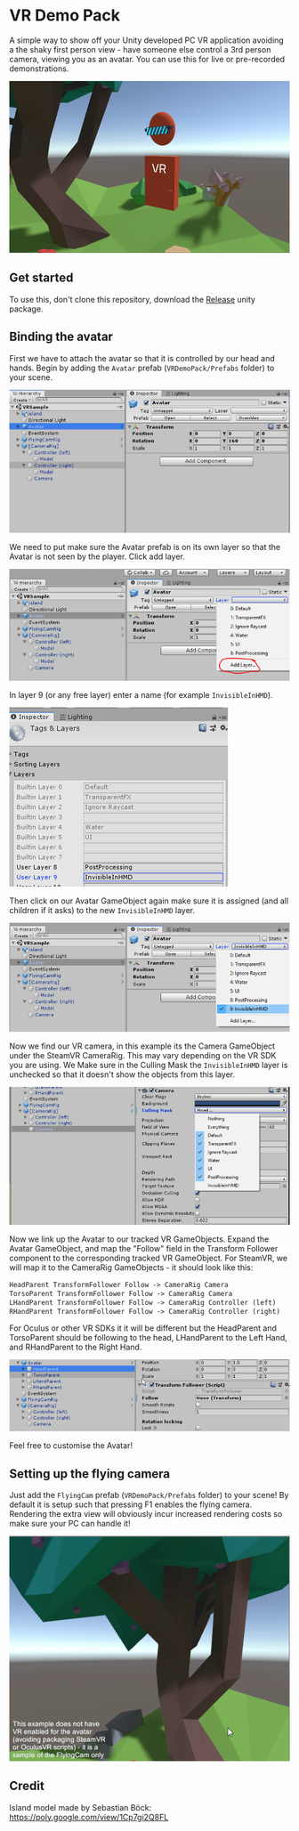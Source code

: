 # VR Demo Pack

A simple way to show off your Unity developed PC VR application avoiding a the shaky first person view - have someone else control a 3rd person camera, viewing you as an avatar. You can use this for live or pre-recorded demonstrations.

![](Media/demo.gif)

## Get started

To use this, don't clone this repository, download the [Release](http://github.com/immersivecognition/vr-demo-pack/releases/latest) unity package.

## Binding the avatar

First we have to attach the avatar so that it is controlled by our head and hands. Begin by adding the `Avatar` prefab (`VRDemoPack/Prefabs` folder) to your scene.

![](Media/tutorial-01.PNG)

We need to put make sure the Avatar prefab is on its own layer so that the Avatar is not seen by the player. Click add layer.

![](Media/tutorial-02.PNG)

In layer 9 (or any free layer) enter a name (for example `InvisibleInHMD`).

![](Media/tutorial-03.PNG)

Then click on our Avatar GameObject again make sure it is assigned (and all children if it asks) to the new `InvisibleInHMD` layer.

![](Media/tutorial-04.PNG)

Now we find our VR camera, in this example its the Camera GameObject under the SteamVR CameraRig. This may vary depending on the VR SDK you are using. We Make sure in the Culling Mask the `InvisibleInHMD` layer is unchecked so that it doesn't show the objects from this layer.

![](Media/tutorial-05.PNG)

Now we link up the Avatar to our tracked VR GameObjects. Expand the Avatar GameObject, and map the "Follow" field in the Transform Follower component to the corresponding tracked VR GameObject. For SteamVR, we will map it to the CameraRig GameObjects - it should look like this:

```
HeadParent TransformFollower Follow -> CameraRig Camera 
TorsoParent TransformFollower Follow -> CameraRig Camera 
LHandParent TransformFollower Follow -> CameraRig Controller (left)
RHandParent TransformFollower Follow -> CameraRig Controller (right)
```
For Oculus or other VR SDKs it it will be different but the HeadParent and TorsoParent should be following to the head, LHandParent to the Left Hand, and RHandParent to the Right Hand. 

![](Media/tutorial-06.gif)

Feel free to customise the Avatar!

## Setting up the flying camera

Just add the `FlyingCam` prefab (`VRDemoPack/Prefabs` folder) to your scene! By default it is setup such that pressing F1 enables the flying camera. Rendering the extra view will obviously incur increased rendering costs so make sure your PC can handle it!

![](Media/enable-cam.gif)

## Credit

Island model made by Sebastian Böck: https://poly.google.com/view/1Cp7gi2Q8FL
